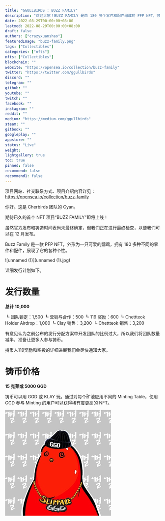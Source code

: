 ```yaml
---
title: "GGULLBIRDS : BUZZ FAMILY"
description: "欢迎大家！BUZZ FAMILY 是由 180 多个零件和配件组成的 PFP NFT，可让您表现出可爱（？）鹦鹉的独特性格。BUZZ FAMILY 的每一位持有者都是我们项目的成员，是真正的家庭手段。"
date: 2022-08-29T00:00:00+08:00
lastmod: 2022-08-29T00:00:00+08:00
draft: false
authors: ["crazyxuanshao"]
featuredImage: "buzz-family.png"
tags: ["Collectibles"]
categories: ["nfts"]
nfts: ["Collectibles"]
blockchain: ""
website: "https://opensea.io/collection/buzz-family"
twitter: "https://twitter.com/ggullbirds"
discord: ""
telegram: ""
github: ""
youtube: ""
twitch: ""
facebook: ""
instagram: ""
reddit: ""
medium: "https://medium.com/ggullbirds"
steam: ""
gitbook: ""
googleplay: ""
appstore: ""
status: "Live"
weight: 
lightgallery: true
toc: true
pinned: false
recommend: false
recommend1: false
---
```

项目网站、社交联系方式、项目介绍内容详见：https://opensea.io/collection/buzz-family



你好。这是 Cherbirds 团队的 Cyan。

期待已久的首个 NFT 项目“BUZZ FAMILY”即将上线！

虽然官方发布和铸造时间表尚未最终确定，但我们正在进行最终检查，以便我们可以在 12 月发布。

Buzz Family 是一款 PFP NFT，外形为一只可爱的鹦鹉，拥有 180 多种不同的零件和配件，展现了它的各种个性。

![unnamed (1)](unnamed (1).jpg)

详细发行计划如下。



# **发行数量**

**总计 10,000**

┗ 团队锁定：1,500
┗ 营销与合作：500
┗ 119 奖励：600
┗ Chettteok Holder Airdrop：1,000
┗ Clay 销售：3,200
┗ Chettteok 销售：3,200

有意见认为之前公布的发行分配方案中开发团队的比例过大，所以我们将团队数量减半，准备让更多人参与铸币。

持币人119奖励和空投的详细进展我们会尽快通知大家。

# **铸币价格**

**15 克莱或 5000 GGD**

铸币可以用 GGD 或 KLAY 玩。通过对每个矿池应用不同的 Minting Table，使用 GGD 参与 Minting 的用户可以获得稀有度更高的 NFT。

![unnamed](unnamed.jpg)